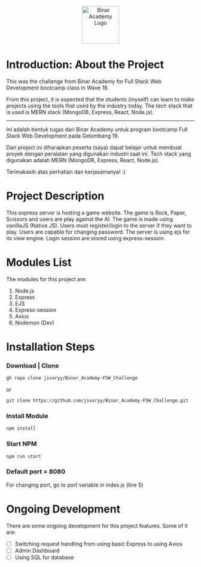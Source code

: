 <p align="center"><img src="https://global-uploads.webflow.com/6100d0111a4ed76bc1b9fd54/616fd70b2be60a72b46f2da3_logo_7b6caab85699ca72e06917e9bad7512c.png" alt="Binar Academy Logo" width="100"/></p>

# Introduction: About the Project

This was the challenge from Binar Academy for Full Stack Web Development bootcamp class in Wave 19.

From this project, it is expected that the students (myself) can learn to make projects using the tools that used by the industry today. The tech stack that is used is MERN stack (MongoDB, Express, React, Node.js).

---

Ini adalah bentuk tugas dari Binar Academy untuk program bootcamp Full Stack Web Development pada Gelombang 19.

Dari project ini diharapkan peserta (saya) dapat belajar untuk membuat proyek dengan peralatan yang digunakan industri saat ini. Tech stack yang digunakan adalah MERN (MongoDB, Express, React, Node.js).

Terimakasih atas perhatian dan kerjasamanya! :)

# Project Description

This express server is hosting a game website. The game is Rock, Paper, Scissors and users are play against the AI. The game is made using vanillaJS (Native JS). Users must register/login to the server if they want to play. Users are capable for changing password. The server is using ejs for its view engine. Login session are stored using express-session.

# Modules List

The modules for this project are:

1. Node.js
1. Express
1. EJS
1. Express-session
1. Axios
1. Nodemon (Dev)

# Installation Steps

### Download | Clone

```bash
gh repo clone jivoryy/Binar_Academy-FSW_Challenge
```

or

```bash
git clone https://github.com/jivoryy/Binar_Academy-FSW_Challenge.git
```

### Install Module

```bash
npm install
```

### Start NPM

```bash
npm run start
```

### Default port = 8080

For changing port, go to port variable in index.js (line 5)

# Ongoing Development

There are some ongoing development for this project features. Some of it are:

- [ ] Switching request handling from using basic Express to using Axios
- [ ] Admin Dashboard
- [ ] Using SQL for database
